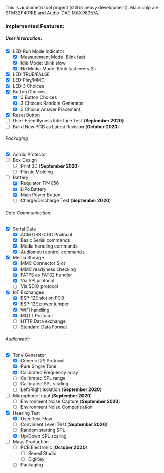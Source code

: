This is audiometri tool project (still in heavy development).
Main chip are STM32F401RE and Audio-DAC MAX98357A.

### Implemented Features:

##### User Interaction:

- [X] LED Run Mode Indicator
	- [x] Measurement Mode: Blink fast
	- [x] Idle Mode: Blink slow
	- [x] No Media Mode: Blink fast every 2s
- [X] LED TRUE/FALSE
- [X] LED Play/MMC
- [x] LED 3 Choices
- [X] Button Choices
	- [x] 3 Button Choices
	- [x] 3 Choices Random Generator
	- [x] 3 Choice Answer Placement
- [x] Reset Button
- [ ] User-Friendlyness Interface Test (**September 2020**)
- [ ] Build New PCB as Latest Revision  (**October 2020**)

###### Packaging

- [x] Acrilic Protector
- [ ] Box Design
	- [ ] Print 3D (**September 2020**)
	- [ ] Plastic Molding
- [ ] Battery
	- [x] Regulator TP4056
	- [x] LiPo Battery
	- [x] Main Power Button
	- [ ] Charge/Discharge Test (**September 2020**)

###### Data Communication:

- [X] Serial Data
	- [x] ACM USB-CDC Protocol
	- [x] Basic Serial commands
	- [x] Media handling commands
	- [x] Audiometri control commands

- [x] Media Storage
	- [x] MMC Connector Slot
	- [x] MMC readyness checking
	- [x] FATFS as FAT32 handler
	- [x] Via SPI protocol
	- [ ] Via SDIO protocol

- [x] IoT Exchanges
	- [x] ESP-12E slot on PCB
	- [x] ESP-12E power jumper
	- [x] WiFi handling
	- [x] MQTT Protocol
	- [ ] HTTP Data exchange
	- [ ] Standard Data Format

###### Audiometri:

- [x] Tone Generator
	- [x] Generic I2S Protocol
	- [x] Pure Single Tone
	- [x] Calibrated Frequency array
	- [ ] Calibrated SPL range
	- [ ] Calibrated SPL scaling
	- [ ] Left/Right Isolation (**September 2020**) 
	
- [ ] Microphone Input (**September 2020**)
	- [ ] Environment Noise Capture (**September 2020**)
	- [ ] Environment Noise Compensation

- [x] Hearing Test
	- [x] User Test Flow
	- [ ] Convinient Level Test (**September 2020**)
	- [ ] Random starting SPL
	- [x] Up/Down SPL scaling
	
- [ ] Mass Production
	- [ ] PCB Electronic (**October 2020**)
		- [ ] Seeed Studio
		- [ ] DigiKey
	- [ ] Packaging
